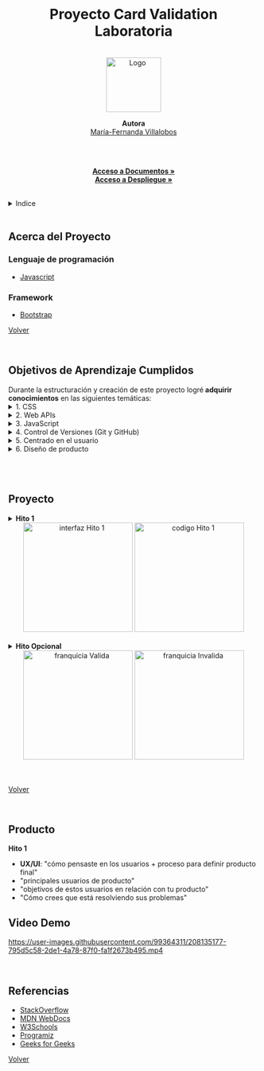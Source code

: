
<div id="volver"></div>

<br/>
<div align="center">

<h1 align="center"><b>Proyecto Card Validation <br/>
 Laboratoria</b></h1>
 <br/>
  
<img src="https://user-images.githubusercontent.com/99364311/214476067-d093f1d2-8bcd-4e7a-a9b0-30b787203bd3.png" alt="Logo" width="110px" height="110px">

<b>Autora</b>
<br/>
[María-Fernanda Villalobos](https://github.com/MariferVL)

<br/>

  <p align="center">
       </summary>
    <br/>
    <a href="https://github.com/MariferVL/CardValidation-Part2" target="_blank"><strong>Acceso a Documentos »</strong></a>
    <br/>
     <a href="https://marifervl.github.io/CardValidation-Part2/src/" target="_blank"><strong>Acceso a Despliegue »</strong></a>
    <br/>

  </p>
</div>
<br/>

<details>
  <summary>Indice</summary>
  <ol>
    <li>
      <a href="#acerca-del-proyecto">Acerca del Proyecto</a>
      <ul>
        <li><a href="#lenguaje-de-programación">Lenguaje de programación </a></li>
      </ul>
    </li>
    <li><a href="#objetivos-de-aprendizaje-cumplidos">Objetivos de Aprendizaje Cumplidos</a></li>
    <li><a href="#producto">Producto</a></li>
    <li><a href="#video-demo">Video Demo</a></li>
    <li><a href="#referencias">Referencias</a></li>
  </ol>
</details>
 <br/>

## Acerca del Proyecto

<summary> 


</summary>

### Lenguaje de programación

- [Javascript](https://www.javascript.com/)

### Framework

- [Bootstrap](https://getbootstrap.com/)

<p align="left"><a href="#volver">Volver</a></p>
 <br/>

## Objetivos de Aprendizaje Cumplidos

  <summary>Durante la estructuración y creación de este proyecto logré<b> adquirir conocimientos</b>  en las siguientes temáticas:</summary>
    <details>
     <summary>1. CSS</summary>
      <ul>
        <li>
        - [x] Uso de selectores de CSS
        </li>
        <li>
        - [x] Modelo de caja (box model): borde, margen, padding
        </li>
      </ul>
    </details>

   <details>
     <summary>2. Web APIs</summary>
     <ul>
      <li>
        - [x] Uso de selectores del DOM
      </li>
      <li>
        - [x] Manejo de eventos del DOM (listeners, propagación, delegación)
      </li>
      <li>
        - [x] Manipulación dinámica del DOM
      </li>
    </ul>
  </details>

  <details>
     <summary>3. JavaScript</summary>
      <ul>
        <li>
          - [x] Tipos de datos primitivos
          - [x] Strings (cadenas de caracteres)
          - [x] Variables (declaración, asignación, ámbito)
          - [x] Uso de condicionales (if-else, switch, operador ternario, lógica booleana)
          - [x] Uso de bucles/ciclos (while, for, for..of)
          - [x] Funciones (params, args, return)
          - [x] Pruebas unitarias (unit tests)
          - [x] Módulos de ECMAScript (ES Modules)
          - [x] Uso de linter (ESLINT)
          - [x] Uso de identificadores descriptivos (Nomenclatura y Semántica)
          </li>
      </ul>
  </details>

  <details>
     <summary>4. Control de Versiones (Git y GitHub)</summary>
      <ul>
        <li>
          - [x] Git: Instalación y configuración
          - [x] Git: Control de versiones con git (init, clone, add, commit, status, push, pull, remote)
          - [x] GitHub: Creación de cuenta y repos, configuración de llaves SSH
          - [x] GitHub: Despliegue con GitHub Pages
        </li>
      </ul> 
  </details>

  <details>
     <summary>5. Centrado en el usuario</summary>
      <ul>
        <li>
            - [x] Diseñar y desarrollar un producto o servicio poniendo a las usuarias en el centro
        </li>
      </ul> 
  </details>

  <details>
     <summary>6. Diseño de producto</summary>
      <ul>
        <li>
          - [x] Crear prototipos de alta fidelidad que incluyan interacciones
          - [x] Seguir los principios básicos de diseño visual
        </li>
      </ul>  
  </details>
  
  <br/>
  <br/>
  <br/>

## Proyecto

<details>
  <summary><b>Hito 1</b></summary>
  <ul>
    <li>Permitir <b>insertar</b> el <b>número de la tarjeta</b> que se quiere validar en un campo de texto vacío.</li>
    <li><b>Evitar</b> que puedan escribir caracteres que <b>no sean numéricos</b> (dígitos 0-9).  </li>
    <li><b>Impedir</b> que se intente validar si es que el <b>campo está vacío</b>.  </li>
    <li><b>Comunicar</b> a la usuaria si se trata una <b>taerjeta válida o no</b>.</li>
    <li> <b>Ocultar</b> todos los <b>dígitos</b> del número de tarjeta con <b>exepción</b> de los últimos 4 caracteres. </li>
    <li><b>Pruebas unitarias</b> de los métodos de `validator` (`isValid` y `maskify`).</li>
    <li>Código de proyecto <b>subido</b> a repo en GitHub e interfaz <b>"desplegada"</b>.</li>  
    <li>Un <b>README</b> con definición del producto.</li>
  </ul>
</details>

<div align="center">
  <img height="220" alt="interfaz Hito 1" src="https://user-images.githubusercontent.com/99364311/214477747-4e1e2121-456b-4045-bb35-4d5107551960.png">
  <img height="220" alt="codigo Hito 1" src="https://user-images.githubusercontent.com/99364311/214477690-384f6b63-6f69-4d48-8d25-923a43f64c4f.png">

</div>

<br/>

<details>
  <summary><b>Hito Opcional</b></summary>
  <ul>
    <li>Mostrar la <b>franquicia</b> de tarjeta.</li>
  </ul>
</details>

<div align="center">
  <img height="220" alt="franquicia Valida" src="https://user-images.githubusercontent.com/99364311/214482214-80acb138-0769-407b-8b63-8ec6febf00ec.png">
  <img height="220" alt="franquicia Invalida" src="https://user-images.githubusercontent.com/99364311/214482369-76ce82ac-c1f1-4172-b89c-5a39a697c22c.png">

</div>
<br/>
<br/>
<p align="left"><a href="#volver">Volver</a></p>
<br/>


## Producto
  <summary><b>Hito 1</b></summary>
  <ul>
    <li><b>UX/UI</b>:  "cómo pensaste en los usuarios + proceso para definir producto final" </li>
    <li><b></b> "principales usuarios de producto"</li>
    <li><b></b>  "objetivos de estos usuarios en relación con tu producto"</li>
    <li><b></b> "Cómo crees que está resolviendo sus problemas"</li>
  </ul>

## Video Demo

https://user-images.githubusercontent.com/99364311/208135177-795d5c58-2de1-4a78-87f0-fa1f2673b495.mp4

<br/>

## Referencias

- [StackOverflow](https://stackoverflow.com/)
- [MDN WebDocs](https://developer.mozilla.org/en-US/)
- [W3Schools](https://www.w3schools.com/)
- [Programiz](https://www.programiz.com/)
- [Geeks for Geeks](https://www.geeksforgeeks.org/)



<p align="left"><a href="#volver">Volver</a></p>
